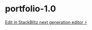 # portfolio-1.0

[Edit in StackBlitz next generation editor ⚡️](https://stackblitz.com/~/github.com/Abhyuday28/portfolio-1.0)